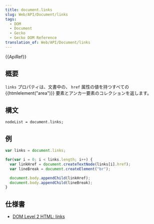 ```yaml
---
title: document.links
slug: Web/API/Document/links
tags:
  - DOM
  - Document
  - Gecko
  - Gecko DOM Reference
translation_of: Web/API/Document/links
---
```

{{ApiRef}}

## 概要

`links` プロパティは、文書中の、 `href` 属性の値を持つすべての {{htmlelement("area")}} 要素とアンカー要素のコレクションを返します。

## 構文

    nodeList = document.links;

## 例

```js
var links = document.links;

for(var i = 0; i < links.length; i++) {
  var linkHref = document.createTextNode(links[i].href);
  var lineBreak = document.createElement("br");

  document.body.appendChild(linkHref);
  document.body.appendChild(lineBreak);
}
```

## 仕様書

- [DOM Level 2 HTML: links](http://www.w3.org/TR/DOM-Level-2-HTML/html.html#ID-7068919)
